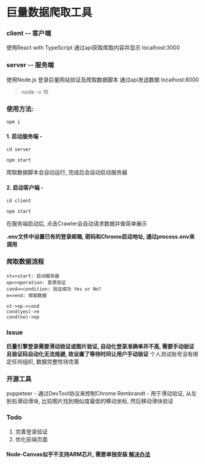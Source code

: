 # 巨量数据爬取工具

### client -- 客户端 
使用React with TypeScript 通过api获取爬取内容并显示 localhost:3000
### server -- 服务端 
使用Node.js 登录巨量网站验证及爬取数据脚本 通过api发送数据 localhost:8000

> node -v 16

### 使用方法:
`npm i`
#### 1. 启动服务端 -
`cd server`

`npm start`

爬取数据脚本会自动运行, 完成后会自动启动服务器

#### 2. 启动客户端 -
`cd client`

`npm start`

在服务端启动后, 点击Crawler会自动请求数据并做简单展示

**.env文件中设置已有的登录邮箱, 密码和Chrome启动地址, 通过process.env来调用**

### 爬取数据流程
```flow
st=>start: 启动服务器
op=>operation: 登录验证
cond=>condition: 验证成功 Yes or No?
e=>end: 爬取数据

st->op->cond
cond(yes)->e
cond(no)->op
```
### Issue
**巨量引擎登录需要滑动验证或图片验证, 自动化登录准确率并不高, 需要手动验证**
**且验证码自动化无法规避, 故设置了等待时间让用户手动验证**
个人测试账号没有绑定任何组织, 数据完整性待完善

### 开源工具
puppeteer - 通过DevTool协议来控制Chrome
Rembrandt - 用于滑动验证, 从左到右滑动滑块, 比较图片找到相似度最低的移动坐标, 然后移动滑块验证

### Todo
1. 完善登录验证
2. 优化前端页面

#### Node-Canvas似乎不支持ARM芯片, 需要单独安装 [解决办法](https://github.com/Automattic/node-canvas/wiki#installation-guides)

